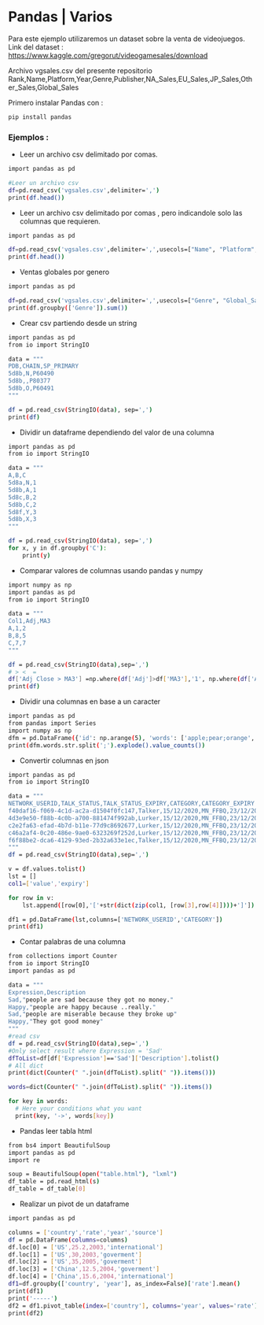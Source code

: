 # Pandas | Varios 

Para este ejemplo utilizaremos un dataset sobre la venta de videojuegos. Link del dataset : https://www.kaggle.com/gregorut/videogamesales/download

Archivo vgsales.csv del presente repositorio
Rank,Name,Platform,Year,Genre,Publisher,NA_Sales,EU_Sales,JP_Sales,Other_Sales,Global_Sales

Primero instalar Pandas con :

```sh
pip install pandas
```

### Ejemplos :

* Leer un archivo csv delimitado por comas.

```sh
import pandas as pd

#Leer un archivo csv
df=pd.read_csv('vgsales.csv',delimiter=',')
print(df.head())
```
* Leer un archivo csv delimitado por comas , pero indicandole solo las columnas que requieren.

```sh
import pandas as pd

df=pd.read_csv('vgsales.csv',delimiter=',',usecols=["Name", "Platform", "Year"])
print(df.head())
```
* Ventas globales por genero

```sh
import pandas as pd

df=pd.read_csv('vgsales.csv',delimiter=',',usecols=["Genre", "Global_Sales"])
print(df.groupby(['Genre']).sum())
```
* Crear csv partiendo desde un string

```sh
import pandas as pd
from io import StringIO

data = """
PDB,CHAIN,SP_PRIMARY
5d8b,N,P60490
5d8b,,P80377
5d8b,O,P60491
"""

df = pd.read_csv(StringIO(data), sep=',')
print(df)
```

* Dividir un dataframe dependiendo del valor de una columna

```sh
import pandas as pd
from io import StringIO

data = """
A,B,C
5d8a,N,1
5d8b,A,1
5d8c,B,2
5d8b,C,2
5d8f,Y,3
5d8b,X,3
"""

df = pd.read_csv(StringIO(data), sep=',')
for x, y in df.groupby('C'):
    print(y)
```

* Comparar valores de columnas usando pandas y numpy

```sh
import numpy as np
import pandas as pd
from io import StringIO

data = """
Col1,Adj,MA3
A,1,2
B,8,5
C,7,7
"""

df = pd.read_csv(StringIO(data),sep=',')
# > <  =
df['Adj Close > MA3'] =np.where(df['Adj']>df['MA3'],'1', np.where(df['Adj']<df['MA3'],'0', 'equals'))
print(df)
```
* Dividir una columnas en base a un caracter 

```sh
import pandas as pd
from pandas import Series
import numpy as np
dfm = pd.DataFrame({'id': np.arange(5), 'words': ['apple;pear;orange', 'apple', 'pear;grape', 'orange', 'orange;pear']})
print(dfm.words.str.split(';').explode().value_counts())
```
* Convertir columnas en json 

```sh
import pandas as pd
from io import StringIO

data = """
NETWORK_USERID,TALK_STATUS,TALK_STATUS_EXPIRY,CATEGORY,CATEGORY_EXPIRY
f40daf16-f069-4c1d-ac2a-d1504f0fc147,Talker,15/12/2020,MN_FFBQ,23/12/2019
4d3e9e50-f88b-4c0b-a700-881474f992ab,Lurker,15/12/2020,MN_FFBQ,23/12/2019
c2e2fa63-efad-4b7d-b11e-77d9c8692677,Lurker,15/12/2020,MN_FFBQ,23/12/2019
c46a2af4-0c20-486e-9ae0-6323269f252d,Lurker,15/12/2020,MN_FFBQ,23/12/2019
f6f88be2-dca6-4129-93ed-2b32a633e1ec,Talker,15/12/2020,MN_FFBQ,23/12/2019
"""
df = pd.read_csv(StringIO(data),sep=',')

v = df.values.tolist()
lst = []
col1=['value','expiry']

for row in v:
    lst.append([row[0],'['+str(dict(zip(col1, [row[3],row[4]])))+']'])

df1 = pd.DataFrame(lst,columns=['NETWORK_USERID','CATEGORY'])
print(df1)
```
* Contar palabras de una columna 

```sh
from collections import Counter
from io import StringIO
import pandas as pd

data = """
Expression,Description
Sad,"people are sad because they got no money."
Happy,"people are happy because ..really."
Sad,"people are miserable because they broke up"
Happy,"They got good money"
"""
#read csv
df = pd.read_csv(StringIO(data),sep=',')
#Only select result where Expression = 'Sad'
dfToList=df[df['Expression']=='Sad']['Description'].tolist()
# All dict 
print(dict(Counter(" ".join(dfToList).split(" ")).items()))

words=dict(Counter(" ".join(dfToList).split(" ")).items())

for key in words:
  # Here your conditions what you want
  print(key, '->', words[key])
```

* Pandas leer tabla html

```sh
from bs4 import BeautifulSoup
import pandas as pd
import re

soup = BeautifulSoup(open("table.html"), "lxml")
df_table = pd.read_html(s)
df_table = df_table[0]
```
* Realizar un pivot de un dataframe

```sh
import pandas as pd

columns = ['country','rate','year','source']
df = pd.DataFrame(columns=columns)
df.loc[0] = ['US',25.2,2003,'international']
df.loc[1] = ['US',30,2003,'goverment']
df.loc[2] = ['US',35,2005,'goverment']
df.loc[3] = ['China',12.5,2004,'goverment']
df.loc[4] = ['China',15.6,2004,'international']
df1=df.groupby(['country', 'year'], as_index=False)['rate'].mean()
print(df1)
print('-----')
df2 = df1.pivot_table(index=['country'], columns='year', values='rate').reset_index().fillna('')
print(df2)
```
